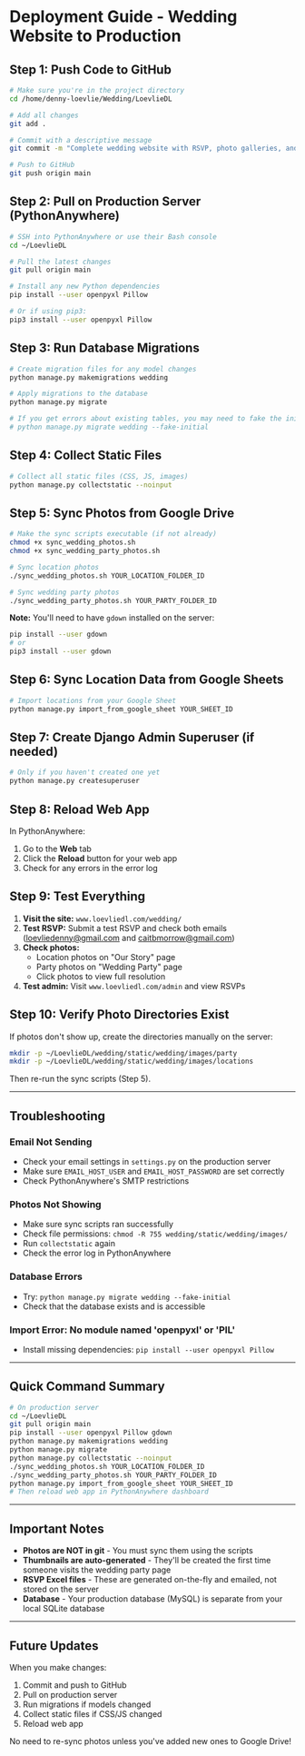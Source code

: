 # Deployment Guide - Wedding Website to Production

## Step 1: Push Code to GitHub

```bash
# Make sure you're in the project directory
cd /home/denny-loevlie/Wedding/LoevlieDL

# Add all changes
git add .

# Commit with a descriptive message
git commit -m "Complete wedding website with RSVP, photo galleries, and email notifications"

# Push to GitHub
git push origin main
```

## Step 2: Pull on Production Server (PythonAnywhere)

```bash
# SSH into PythonAnywhere or use their Bash console
cd ~/LoevlieDL

# Pull the latest changes
git pull origin main

# Install any new Python dependencies
pip install --user openpyxl Pillow

# Or if using pip3:
pip3 install --user openpyxl Pillow
```

## Step 3: Run Database Migrations

```bash
# Create migration files for any model changes
python manage.py makemigrations wedding

# Apply migrations to the database
python manage.py migrate

# If you get errors about existing tables, you may need to fake the initial migration:
# python manage.py migrate wedding --fake-initial
```

## Step 4: Collect Static Files

```bash
# Collect all static files (CSS, JS, images)
python manage.py collectstatic --noinput
```

## Step 5: Sync Photos from Google Drive

```bash
# Make the sync scripts executable (if not already)
chmod +x sync_wedding_photos.sh
chmod +x sync_wedding_party_photos.sh

# Sync location photos
./sync_wedding_photos.sh YOUR_LOCATION_FOLDER_ID

# Sync wedding party photos
./sync_wedding_party_photos.sh YOUR_PARTY_FOLDER_ID
```

**Note:** You'll need to have `gdown` installed on the server:
```bash
pip install --user gdown
# or
pip3 install --user gdown
```

## Step 6: Sync Location Data from Google Sheets

```bash
# Import locations from your Google Sheet
python manage.py import_from_google_sheet YOUR_SHEET_ID
```

## Step 7: Create Django Admin Superuser (if needed)

```bash
# Only if you haven't created one yet
python manage.py createsuperuser
```

## Step 8: Reload Web App

In PythonAnywhere:
1. Go to the **Web** tab
2. Click the **Reload** button for your web app
3. Check for any errors in the error log

## Step 9: Test Everything

1. **Visit the site:** `www.loevliedl.com/wedding/`
2. **Test RSVP:** Submit a test RSVP and check both emails (loevliedenny@gmail.com and caitbmorrow@gmail.com)
3. **Check photos:**
   - Location photos on "Our Story" page
   - Party photos on "Wedding Party" page
   - Click photos to view full resolution
4. **Test admin:** Visit `www.loevliedl.com/admin` and view RSVPs

## Step 10: Verify Photo Directories Exist

If photos don't show up, create the directories manually on the server:

```bash
mkdir -p ~/LoevlieDL/wedding/static/wedding/images/party
mkdir -p ~/LoevlieDL/wedding/static/wedding/images/locations
```

Then re-run the sync scripts (Step 5).

---

## Troubleshooting

### Email Not Sending
- Check your email settings in `settings.py` on the production server
- Make sure `EMAIL_HOST_USER` and `EMAIL_HOST_PASSWORD` are set correctly
- Check PythonAnywhere's SMTP restrictions

### Photos Not Showing
- Make sure sync scripts ran successfully
- Check file permissions: `chmod -R 755 wedding/static/wedding/images/`
- Run `collectstatic` again
- Check the error log in PythonAnywhere

### Database Errors
- Try: `python manage.py migrate wedding --fake-initial`
- Check that the database exists and is accessible

### Import Error: No module named 'openpyxl' or 'PIL'
- Install missing dependencies: `pip install --user openpyxl Pillow`

---

## Quick Command Summary

```bash
# On production server
cd ~/LoevlieDL
git pull origin main
pip install --user openpyxl Pillow gdown
python manage.py makemigrations wedding
python manage.py migrate
python manage.py collectstatic --noinput
./sync_wedding_photos.sh YOUR_LOCATION_FOLDER_ID
./sync_wedding_party_photos.sh YOUR_PARTY_FOLDER_ID
python manage.py import_from_google_sheet YOUR_SHEET_ID
# Then reload web app in PythonAnywhere dashboard
```

---

## Important Notes

- **Photos are NOT in git** - You must sync them using the scripts
- **Thumbnails are auto-generated** - They'll be created the first time someone visits the wedding party page
- **RSVP Excel files** - These are generated on-the-fly and emailed, not stored on the server
- **Database** - Your production database (MySQL) is separate from your local SQLite database

---

## Future Updates

When you make changes:
1. Commit and push to GitHub
2. Pull on production server
3. Run migrations if models changed
4. Collect static files if CSS/JS changed
5. Reload web app

No need to re-sync photos unless you've added new ones to Google Drive!
